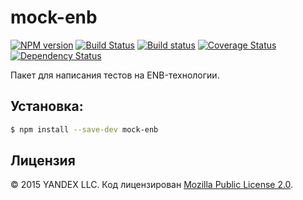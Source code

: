 mock-enb
========

[![NPM version](https://img.shields.io/npm/v/mock-enb.svg?style=flat)](https://www.npmjs.org/package/mock-enb)
[![Build Status](https://img.shields.io/travis/enb-make/mock-enb/master.svg?style=flat&label=tests)](https://travis-ci.org/enb-make/mock-enb)
[![Build status](https://img.shields.io/appveyor/ci/blond/mock-enb.svg?style=flat&label=windows)](https://ci.appveyor.com/project/blond/mock-enb)
[![Coverage Status](https://img.shields.io/coveralls/enb-make/mock-enb.svg?style=flat)](https://coveralls.io/r/enb-make/mock-enb?branch=master)
[![Dependency Status](https://img.shields.io/david/enb-make/mock-enb.svg?style=flat)](https://david-dm.org/enb-make/mock-enb)

Пакет для написания тестов на ENB-технологии.

Установка:
----------

```sh
$ npm install --save-dev mock-enb
```

Лицензия
--------

© 2015 YANDEX LLC. Код лицензирован [Mozilla Public License 2.0](LICENSE.txt).
